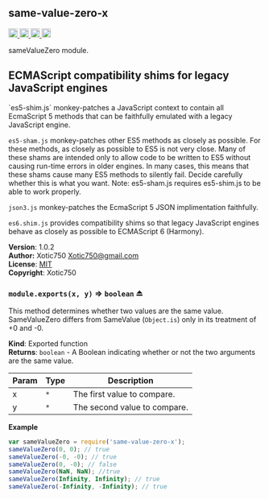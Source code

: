 <a name="module_same-value-zero-x"></a>
## same-value-zero-x
<a href="https://travis-ci.org/Xotic750/same-value-zero-x"
title="Travis status">
<img
src="https://travis-ci.org/Xotic750/same-value-zero-x.svg?branch=master"
alt="Travis status" height="18">
</a>
<a href="https://david-dm.org/Xotic750/same-value-zero-x"
title="Dependency status">
<img src="https://david-dm.org/Xotic750/same-value-zero-x.svg"
alt="Dependency status" height="18"/>
</a>
<a
href="https://david-dm.org/Xotic750/same-value-zero-x#info=devDependencies"
title="devDependency status">
<img src="https://david-dm.org/Xotic750/same-value-zero-x/dev-status.svg"
alt="devDependency status" height="18"/>
</a>
<a href="https://badge.fury.io/js/same-value-zero-x" title="npm version">
<img src="https://badge.fury.io/js/same-value-zero-x.svg"
alt="npm version" height="18">
</a>

sameValueZero module.

<h2>ECMAScript compatibility shims for legacy JavaScript engines</h2>
`es5-shim.js` monkey-patches a JavaScript context to contain all EcmaScript 5
methods that can be faithfully emulated with a legacy JavaScript engine.

`es5-sham.js` monkey-patches other ES5 methods as closely as possible.
For these methods, as closely as possible to ES5 is not very close.
Many of these shams are intended only to allow code to be written to ES5
without causing run-time errors in older engines. In many cases,
this means that these shams cause many ES5 methods to silently fail.
Decide carefully whether this is what you want. Note: es5-sham.js requires
es5-shim.js to be able to work properly.

`json3.js` monkey-patches the EcmaScript 5 JSON implimentation faithfully.

`es6.shim.js` provides compatibility shims so that legacy JavaScript engines
behave as closely as possible to ECMAScript 6 (Harmony).

**Version**: 1.0.2  
**Author:** Xotic750 <Xotic750@gmail.com>  
**License**: [MIT](&lt;https://opensource.org/licenses/MIT&gt;)  
**Copyright**: Xotic750  
<a name="exp_module_same-value-zero-x--module.exports"></a>
### `module.exports(x, y)` ⇒ <code>boolean</code> ⏏
This method determines whether two values are the same value.
SameValueZero differs from SameValue (`Object.is`) only in its treatment
of +0 and -0.

**Kind**: Exported function  
**Returns**: <code>boolean</code> - A Boolean indicating whether or not the two arguments
are the same value.  

| Param | Type | Description |
| --- | --- | --- |
| x | <code>\*</code> | The first value to compare. |
| y | <code>\*</code> | The second value to compare. |

**Example**  
```js
var sameValueZero = require('same-value-zero-x');
sameValueZero(0, 0); // true
sameValueZero(-0, -0); // true
sameValueZero(0, -0); // false
sameValueZero(NaN, NaN); //true
sameValueZero(Infinity, Infinity); // true
sameValueZero(-Infinity, -Infinity); // true
```
